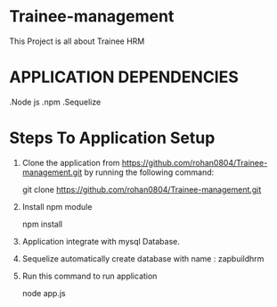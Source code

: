 # Trainee-management
This Project is all about Trainee HRM

# APPLICATION DEPENDENCIES
.Node js
.npm
.Sequelize

# Steps To Application Setup
1) Clone the application from https://github.com/rohan0804/Trainee-management.git by running the following command:
    
     git clone https://github.com/rohan0804/Trainee-management.git

2) Install npm module  

   npm install 

3) Application integrate with mysql Database.

4) Sequelize automatically create database with name : zapbuildhrm

5) Run this command to run application

   node app.js

